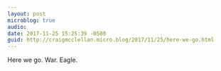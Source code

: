 ```yaml
---
layout: post
microblog: true
audio: 
date: 2017-11-25 15:25:39 -0500
guid: http://craigmcclellan.micro.blog/2017/11/25/here-we-go.html
---
```

Here we go. War. Eagle.
